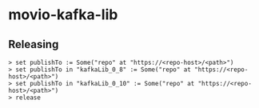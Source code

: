 # movio-kafka-lib


## Releasing

    > set publishTo := Some("repo" at "https://<repo-host>/<path>")
    > set publishTo in "kafkaLib_0_8" := Some("repo" at "https://<repo-host>/<path>")
    > set publishTo in "kafkaLib_0_10" := Some("repo" at "https://<repo-host>/<path>")
    > release
